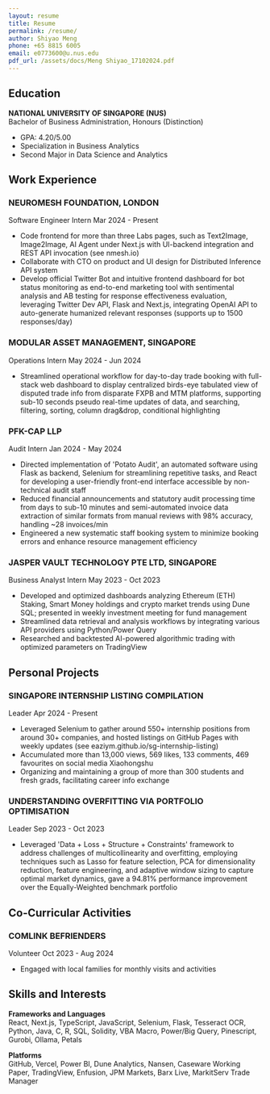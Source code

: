 ```yaml
---
layout: resume
title: Resume
permalink: /resume/
author: Shiyao Meng
phone: +65 8815 6005
email: e0773600@u.nus.edu
pdf_url: /assets/docs/Meng Shiyao_17102024.pdf
---
```


## Education

**NATIONAL UNIVERSITY OF SINGAPORE (NUS)**  
Bachelor of Business Administration, Honours (Distinction)

- GPA: 4.20/5.00
- Specialization in Business Analytics
- Second Major in Data Science and Analytics

## Work Experience

### NEUROMESH FOUNDATION, LONDON

<div class="job-title">
  <span>Software Engineer Intern</span>
  <span>Mar 2024 - Present</span>
</div>

- Code frontend for more than three Labs pages, such as Text2Image, Image2Image, AI Agent under Next.js with UI-backend integration and REST API invocation (see nmesh.io)
- Collaborate with CTO on product and UI design for Distributed Inference API system
- Develop official Twitter Bot and intuitive frontend dashboard for bot status monitoring as end-to-end marketing tool with sentimental analysis and AB testing for response effectiveness evaluation, leveraging Twitter Dev API, Flask and Next.js, integrating OpenAI API to auto-generate humanized relevant responses (supports up to 1500 responses/day)

### MODULAR ASSET MANAGEMENT, SINGAPORE

<div class="job-title">
  <span>Operations Intern</span>
  <span>May 2024 - Jun 2024</span>
</div>

- Streamlined operational workflow for day-to-day trade booking with full-stack web dashboard to display centralized birds-eye tabulated view of disputed trade info from disparate FXPB and MTM platforms, supporting sub-10 seconds pseudo real-time updates of data, and searching, filtering, sorting, column drag&drop, conditional highlighting

### PFK-CAP LLP

<div class="job-title">
  <span>Audit Intern</span>
  <span>Jan 2024 - May 2024</span>
</div>

- Directed implementation of 'Potato Audit', an automated software using Flask as backend, Selenium for streamlining repetitive tasks, and React for developing a user-friendly front-end interface accessible by non-technical audit staff
- Reduced financial announcements and statutory audit processing time from days to sub-10 minutes and semi-automated invoice data extraction of similar formats from manual reviews with 98% accuracy, handling ~28 invoices/min
- Engineered a new systematic staff booking system to minimize booking errors and enhance resource management efficiency

### JASPER VAULT TECHNOLOGY PTE LTD, SINGAPORE

<div class="job-title">
  <span>Business Analyst Intern</span>
  <span>May 2023 - Oct 2023</span>
</div>

- Developed and optimized dashboards analyzing Ethereum (ETH) Staking, Smart Money holdings and crypto market trends using Dune SQL; presented in weekly investment meeting for fund management
- Streamlined data retrieval and analysis workflows by integrating various API providers using Python/Power Query
- Researched and backtested AI-powered algorithmic trading with optimized parameters on TradingView

## Personal Projects

### SINGAPORE INTERNSHIP LISTING COMPILATION

<div class="job-title">
  <span>Leader</span>
  <span>Apr 2024 - Present</span>
</div>

- Leveraged Selenium to gather around 550+ internship positions from around 30+ companies, and hosted listings on GitHub Pages with weekly updates (see eaziym.github.io/sg-internship-listing)
- Accumulated more than 13,000 views, 569 likes, 133 comments, 469 favourites on social media Xiaohongshu
- Organizing and maintaining a group of more than 300 students and fresh grads, facilitating career info exchange

### UNDERSTANDING OVERFITTING VIA PORTFOLIO OPTIMISATION

<div class="job-title">
  <span>Leader</span>
  <span>Sep 2023 - Oct 2023</span>
</div>

- Leveraged 'Data + Loss + Structure + Constraints' framework to address challenges of multicollinearity and overfitting, employing techniques such as Lasso for feature selection, PCA for dimensionality reduction, feature engineering, and adaptive window sizing to capture optimal market dynamics, gave a 94.81% performance improvement over the Equally-Weighted benchmark portfolio

## Co-Curricular Activities

### COMLINK BEFRIENDERS

<div class="job-title">
  <span>Volunteer</span>
  <span>Oct 2023 - Aug 2024</span>
</div>

- Engaged with local families for monthly visits and activities

## Skills and Interests

**Frameworks and Languages**  
React, Next.js, TypeScript, JavaScript, Selenium, Flask, Tesseract OCR, Python, Java, C, R, SQL, Solidity, VBA Macro, Power/Big Query, Pinescript, Gurobi, Ollama, Petals

**Platforms**  
GitHub, Vercel, Power BI, Dune Analytics, Nansen, Caseware Working Paper, TradingView, Enfusion, JPM Markets, Barx Live, MarkitServ Trade Manager
